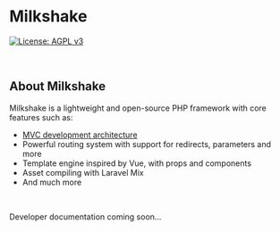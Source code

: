 # Milkshake

[![License: AGPL v3](https://img.shields.io/badge/License-AGPL%20v3-blue.svg)](https://www.gnu.org/licenses/agpl-3.0)

<br/>

## About Milkshake

Milkshake is a lightweight and open-source PHP framework with core features such as:

- [MVC development architecture](https://en.wikipedia.org/wiki/Model%E2%80%93view%E2%80%93controller)
- Powerful routing system with support for redirects, parameters and more
- Template engine inspired by Vue, with props and components
- Asset compiling with Laravel Mix
- And much more

<br/>

Developer documentation coming soon...